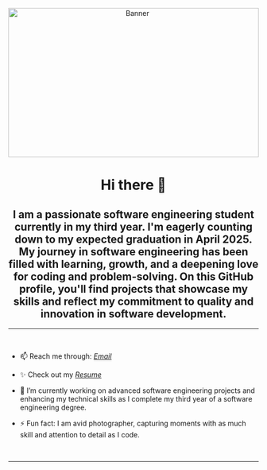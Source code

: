 <p align = "center">
  <img src="Banner.gif" alt="Banner" width="100%" height="300px">
</p>

<h1 align="center">
    Hi there 👋</h1>
<h2 align="center">
 I am a passionate software engineering student currently in my third year. I'm eagerly counting down to my expected graduation in April 2025. My journey in software engineering has been filled with learning, growth, and a deepening love for coding and problem-solving. On this GitHub profile, you'll find projects that showcase my skills and reflect my commitment to quality and innovation in software development.</h2>

---

<br>

- 📫 Reach me through: _<a href="mailto:feras.aljoudi@gmail.com">Email</a>_

- ✨ Check out my _<a href="https://ferasaljoudi.github.io/MyResume/" title="My Visual Resume">Resume</a>_

- 🔭 I’m currently working on advanced software engineering projects and enhancing my technical skills as I complete my third year of a software engineering degree.

- ⚡ Fun fact: I am avid photographer, capturing moments with as much skill and attention to detail as I code.

<br>

---

<!--
**ferasaljoudi/ferasaljoudi** is a ✨ _special_ ✨ repository because its `README.md` (this file) appears on your GitHub profile.

Here are some ideas to get you started:

- 🔭 I’m currently working on ...
- 🌱 I’m currently learning ...
- 👯 I’m looking to collaborate on ...
- 🤔 I’m looking for help with ...
- 💬 Ask me about ...
- 📫 How to reach me: ...
- 😄 Pronouns: ...
- ⚡ Fun fact: ...
-->
